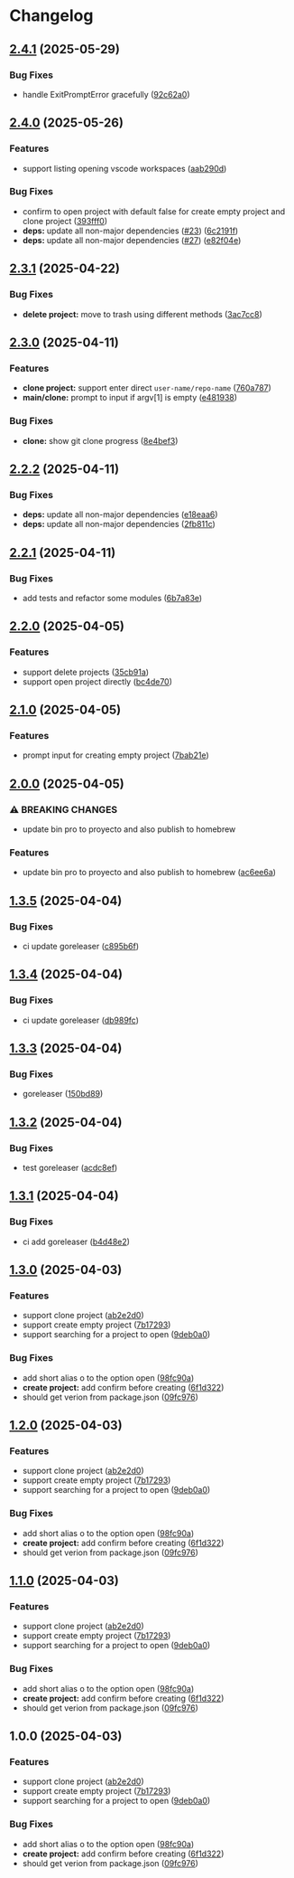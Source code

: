 # Changelog

## [2.4.1](https://github.com/GloryWong/proyecto/compare/v2.4.0...v2.4.1) (2025-05-29)


### Bug Fixes

* handle ExitPromptError gracefully ([92c62a0](https://github.com/GloryWong/proyecto/commit/92c62a03e4a561fdb26e271758c4af71df376dbc))

## [2.4.0](https://github.com/GloryWong/proyecto/compare/v2.3.1...v2.4.0) (2025-05-26)


### Features

* support listing opening vscode workspaces ([aab290d](https://github.com/GloryWong/proyecto/commit/aab290da370aa5eb045f3c8ba8f37b54aaede979))


### Bug Fixes

* confirm to open project with default false for create empty project and clone project ([393fff0](https://github.com/GloryWong/proyecto/commit/393fff048fa7f16ee2df376173aac1fc9a20d3e3))
* **deps:** update all non-major dependencies ([#23](https://github.com/GloryWong/proyecto/issues/23)) ([6c2191f](https://github.com/GloryWong/proyecto/commit/6c2191fdcf695926da1c5a2f6efd7115c65225ec))
* **deps:** update all non-major dependencies ([#27](https://github.com/GloryWong/proyecto/issues/27)) ([e82f04e](https://github.com/GloryWong/proyecto/commit/e82f04e9a817b0c2ba7ef6f15c6871ada61c2935))

## [2.3.1](https://github.com/GloryWong/proyecto/compare/v2.3.0...v2.3.1) (2025-04-22)


### Bug Fixes

* **delete project:** move to trash using different methods ([3ac7cc8](https://github.com/GloryWong/proyecto/commit/3ac7cc8ac91a74a686d16fea601c6541bade93ac))

## [2.3.0](https://github.com/GloryWong/proyecto/compare/v2.2.2...v2.3.0) (2025-04-11)


### Features

* **clone project:** support enter direct `user-name/repo-name` ([760a787](https://github.com/GloryWong/proyecto/commit/760a7876d3a1e955471407790de6ca7823935e6b))
* **main/clone:** prompt to input if argv[1] is empty ([e481938](https://github.com/GloryWong/proyecto/commit/e481938f201bf0c3d7f717b3973d3b663fe832de))


### Bug Fixes

* **clone:** show git clone progress ([8e4bef3](https://github.com/GloryWong/proyecto/commit/8e4bef336c9dd2c64af88288fcfe95f650448ee7))

## [2.2.2](https://github.com/GloryWong/proyecto/compare/v2.2.1...v2.2.2) (2025-04-11)


### Bug Fixes

* **deps:** update all non-major dependencies ([e18eaa6](https://github.com/GloryWong/proyecto/commit/e18eaa60d4c6cf18cb4c9114ad36e2347f39698a))
* **deps:** update all non-major dependencies ([2fb811c](https://github.com/GloryWong/proyecto/commit/2fb811c05960a69a96da1715bce9a7c31867e167))

## [2.2.1](https://github.com/GloryWong/proyecto/compare/v2.2.0...v2.2.1) (2025-04-11)


### Bug Fixes

* add tests and refactor some modules ([6b7a83e](https://github.com/GloryWong/proyecto/commit/6b7a83e41359803f704d15a160e9f2b7a5c3d3a7))

## [2.2.0](https://github.com/GloryWong/proyecto/compare/v2.1.0...v2.2.0) (2025-04-05)


### Features

* support delete projects ([35cb91a](https://github.com/GloryWong/proyecto/commit/35cb91a431c0a04cf695effaa39bae427a2bfce7))
* support open project directly ([bc4de70](https://github.com/GloryWong/proyecto/commit/bc4de708b7bb6cf33a90fe5db3e8e90c84a4ef72))

## [2.1.0](https://github.com/GloryWong/proyecto/compare/v2.0.0...v2.1.0) (2025-04-05)


### Features

* prompt input for creating empty project ([7bab21e](https://github.com/GloryWong/proyecto/commit/7bab21ec27da68210e80e22cd339cdeea84e471d))

## [2.0.0](https://github.com/GloryWong/proyecto/compare/v1.3.5...v2.0.0) (2025-04-05)


### ⚠ BREAKING CHANGES

* update bin pro to proyecto and also publish to homebrew

### Features

* update bin pro to proyecto and also publish to homebrew ([ac6ee6a](https://github.com/GloryWong/proyecto/commit/ac6ee6a6785785f58f5303dea35fa23ac99d8b3a))

## [1.3.5](https://github.com/GloryWong/proyecto/compare/v1.3.4...v1.3.5) (2025-04-04)


### Bug Fixes

* ci update goreleaser ([c895b6f](https://github.com/GloryWong/proyecto/commit/c895b6faf564e67dbcc793272b1ef646ca32fe4a))

## [1.3.4](https://github.com/GloryWong/proyecto/compare/v1.3.3...v1.3.4) (2025-04-04)


### Bug Fixes

* ci update goreleaser ([db989fc](https://github.com/GloryWong/proyecto/commit/db989fcb7616a81d71349b863bd75bd5dae2dff7))

## [1.3.3](https://github.com/GloryWong/proyecto/compare/v1.3.2...v1.3.3) (2025-04-04)


### Bug Fixes

* goreleaser ([150bd89](https://github.com/GloryWong/proyecto/commit/150bd892884e5d10022ffa4e033f03805d92f2c8))

## [1.3.2](https://github.com/GloryWong/proyecto/compare/v1.3.1...v1.3.2) (2025-04-04)


### Bug Fixes

* test goreleaser ([acdc8ef](https://github.com/GloryWong/proyecto/commit/acdc8efb27084a6b8452fd1b0337cbd2b5e69814))

## [1.3.1](https://github.com/GloryWong/proyecto/compare/v1.3.0...v1.3.1) (2025-04-04)


### Bug Fixes

* ci add goreleaser ([b4d48e2](https://github.com/GloryWong/proyecto/commit/b4d48e2759c71887305c23bd500d276c507873c2))

## [1.3.0](https://github.com/GloryWong/proyecto/compare/v1.2.0...v1.3.0) (2025-04-03)


### Features

* support clone project ([ab2e2d0](https://github.com/GloryWong/proyecto/commit/ab2e2d070f2b6f4d9798956237852711de67b0f3))
* support create empty project ([7b17293](https://github.com/GloryWong/proyecto/commit/7b172932bfb404d81439d025749ce3050225e4b5))
* support searching for a project to open ([9deb0a0](https://github.com/GloryWong/proyecto/commit/9deb0a07de29da8c6feb95dd39df21042cbf33db))


### Bug Fixes

* add short alias o to the option open ([98fc90a](https://github.com/GloryWong/proyecto/commit/98fc90a4fc99547cda7bf226fd714d92a2d4d4f3))
* **create project:** add confirm before creating ([6f1d322](https://github.com/GloryWong/proyecto/commit/6f1d3226e8a6efe601ff105928eaf5d4b5310599))
* should get verion from package.json ([09fc976](https://github.com/GloryWong/proyecto/commit/09fc97639cfb44b60f8ad6e241386e0312fee999))

## [1.2.0](https://github.com/GloryWong/proyecto/compare/v1.1.0...v1.2.0) (2025-04-03)


### Features

* support clone project ([ab2e2d0](https://github.com/GloryWong/proyecto/commit/ab2e2d070f2b6f4d9798956237852711de67b0f3))
* support create empty project ([7b17293](https://github.com/GloryWong/proyecto/commit/7b172932bfb404d81439d025749ce3050225e4b5))
* support searching for a project to open ([9deb0a0](https://github.com/GloryWong/proyecto/commit/9deb0a07de29da8c6feb95dd39df21042cbf33db))


### Bug Fixes

* add short alias o to the option open ([98fc90a](https://github.com/GloryWong/proyecto/commit/98fc90a4fc99547cda7bf226fd714d92a2d4d4f3))
* **create project:** add confirm before creating ([6f1d322](https://github.com/GloryWong/proyecto/commit/6f1d3226e8a6efe601ff105928eaf5d4b5310599))
* should get verion from package.json ([09fc976](https://github.com/GloryWong/proyecto/commit/09fc97639cfb44b60f8ad6e241386e0312fee999))

## [1.1.0](https://github.com/GloryWong/proyecto/compare/v1.0.0...v1.1.0) (2025-04-03)


### Features

* support clone project ([ab2e2d0](https://github.com/GloryWong/proyecto/commit/ab2e2d070f2b6f4d9798956237852711de67b0f3))
* support create empty project ([7b17293](https://github.com/GloryWong/proyecto/commit/7b172932bfb404d81439d025749ce3050225e4b5))
* support searching for a project to open ([9deb0a0](https://github.com/GloryWong/proyecto/commit/9deb0a07de29da8c6feb95dd39df21042cbf33db))


### Bug Fixes

* add short alias o to the option open ([98fc90a](https://github.com/GloryWong/proyecto/commit/98fc90a4fc99547cda7bf226fd714d92a2d4d4f3))
* **create project:** add confirm before creating ([6f1d322](https://github.com/GloryWong/proyecto/commit/6f1d3226e8a6efe601ff105928eaf5d4b5310599))
* should get verion from package.json ([09fc976](https://github.com/GloryWong/proyecto/commit/09fc97639cfb44b60f8ad6e241386e0312fee999))

## 1.0.0 (2025-04-03)


### Features

* support clone project ([ab2e2d0](https://github.com/GloryWong/proyecto/commit/ab2e2d070f2b6f4d9798956237852711de67b0f3))
* support create empty project ([7b17293](https://github.com/GloryWong/proyecto/commit/7b172932bfb404d81439d025749ce3050225e4b5))
* support searching for a project to open ([9deb0a0](https://github.com/GloryWong/proyecto/commit/9deb0a07de29da8c6feb95dd39df21042cbf33db))


### Bug Fixes

* add short alias o to the option open ([98fc90a](https://github.com/GloryWong/proyecto/commit/98fc90a4fc99547cda7bf226fd714d92a2d4d4f3))
* **create project:** add confirm before creating ([6f1d322](https://github.com/GloryWong/proyecto/commit/6f1d3226e8a6efe601ff105928eaf5d4b5310599))
* should get verion from package.json ([09fc976](https://github.com/GloryWong/proyecto/commit/09fc97639cfb44b60f8ad6e241386e0312fee999))
